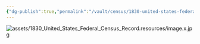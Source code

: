 ```yaml
---
{"dg-publish":true,"permalink":"/vault/census/1830-united-states-federal-census-record/","tags":["David-Nutter"]}
---
```


![assets/1830_United_States_Federal_Census_Record.resources/image.x.jpg](/img/user/assets/1830_United_States_Federal_Census_Record.resources/image.x.jpg)
